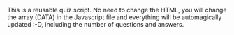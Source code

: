 This is a reusable quiz script. No need to change the HTML, you will change the array (DATA) in the Javascript file and everything will be automagically updated :-D, including the number of questions and answers.
